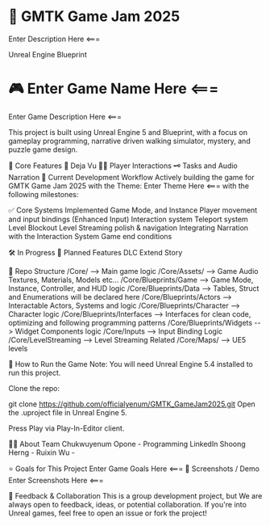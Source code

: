 # 🏰 GMTK Game Jam 2025
Enter Description Here <===

Unreal Engine Blueprint

# 🎮 Enter Game Name Here <===
Enter Game Description Here <===

This project is built using Unreal Engine 5 and Blueprint, with a focus on gameplay programming, narrative driven walking simulator, mystery, and puzzle game design.

🧩 Core Features
🧭 Deja Vu
🧙‍♂️ Player Interactions
🗝️ Tasks and Audio Narration
🚧 Current Development Workflow
Actively building the game for GMTK Game Jam 2025 with the Theme: Enter Theme Here <=== with the following milestones:

✅ Core Systems Implemented
 Game Mode, and Instance
 Player movement and input bindings (Enhanced Input)
 Interaction system
 Teleport system
 Level Blockout
 Level Streaming polish & navigation
 Integrating Narration with the Interaction System
 Game end conditions

🛠️ In Progress
🧪 Planned Features
 DLC Extend Story

📂 Repo Structure
/Core/                        --> Main game logic
/Core/Assets/                 --> Game Audio Textures, Materials, Models etc...
/Core/Blueprints/Game         --> Game Mode, Instance, Controller, and HUD logic
/Core/Blueprints/Data         --> Tables, Struct and Enumerations will be declared here
/Core/Blueprints/Actors       --> Interactable Actors, Systems and logic
/Core/Blueprints/Character    --> Character logic
/Core/Blueprints/Interfaces   --> Interfaces for clean code, optimizing and following programming patterns
/Core/Blueprints/Widgets      --> Widget Components logic
/Core/Inputs                  --> Input Binding Logic
/Core/LevelStreaming          --> Level Streaming Related
/Core/Maps/                   --> UE5 levels

🚀 How to Run the Game
Note: You will need Unreal Engine 5.4 installed to run this project.

Clone the repo:

git clone https://github.com/officialyenum/GMTK_GameJam2025.git
Open the .uproject file in Unreal Engine 5.

Press Play via Play-In-Editor client.

🙋‍♂️ About Team
Chukwuyenum Opone - Programming LinkedIn
Shoong Herng - 
Ruixin Wu - 

⭐️ Goals for This Project
Enter Game Goals Here <===
📸 Screenshots / Demo
Enter Screenshots Here <===

📣 Feedback & Collaboration
This is a group development project, but We are always open to feedback, ideas, or potential collaboration. If you're into Unreal games, feel free to open an issue or fork the project!

